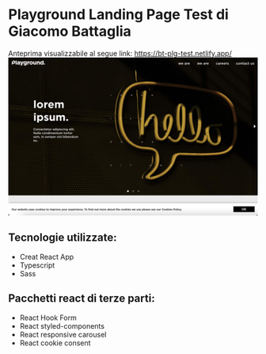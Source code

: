# Playground Landing Page Test di Giacomo Battaglia

Anteprima visualizzabile al segue link:
https://bt-plg-test.netlify.app/
[![Playground Landing Page Test di Giacomo Battaglia](https://github.com/g-battaglia/plg_test_battaglia/blob/master/public/img/screenshot.jpg)](https://bt-plg-test.netlify.app/)

## Tecnologie utilizzate:

- Creat React App
- Typescript
- Sass

## Pacchetti react di terze parti:

- React Hook Form
- React styled-components
- React responsive carousel
- React cookie consent
